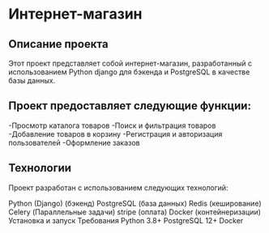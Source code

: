 # Интернет-магазин
## Описание проекта
Этот проект представляет собой интернет-магазин, разработанный с использованием Python django для бэкенда и PostgreSQL в качестве базы данных.

## Проект предоставляет следующие функции:

-Просмотр каталога товаров
-Поиск и фильтрация товаров
-Добавление товаров в корзину
-Регистрация и авторизация пользователей
-Оформление заказов
## Технологии
Проект разработан с использованием следующих технологий:

Python (Django) (бэкенд)
PostgreSQL (база данных)
Redis (кеширование)
Celery (Параллельные задачи)
stripe (оплата)
Docker (контейнеризации)
Установка и запуск
Требования
Python 3.8+
PostgreSQL 12+
Docker
